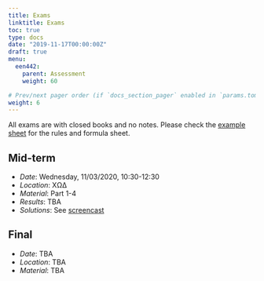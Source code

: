 ```yaml
---
title: Exams
linktitle: Exams
toc: true
type: docs
date: "2019-11-17T00:00:00Z"
draft: true
menu:
  een442:
    parent: Assessment
    weight: 60

# Prev/next pager order (if `docs_section_pager` enabled in `params.toml`)
weight: 6
---
```


All exams are with closed books and no notes. Please check the [example sheet](example_paper_formula_sheet.pdf) for the rules and formula sheet.

## Mid-term

- *Date*: Wednesday, 11/03/2020, 10:30-12:30
- *Location*: ΧΩΔ
- *Material*: Part 1-4
- *Results*: TBA
- *Solutions*: See [screencast](https://www.youtube.com/playlist?list=PLpmwr4EPmhRosddwOVsHYFkHE6XBoY79q)

## Final

- *Date*: TBA
- *Location*: TBA
- *Material*: TBA

